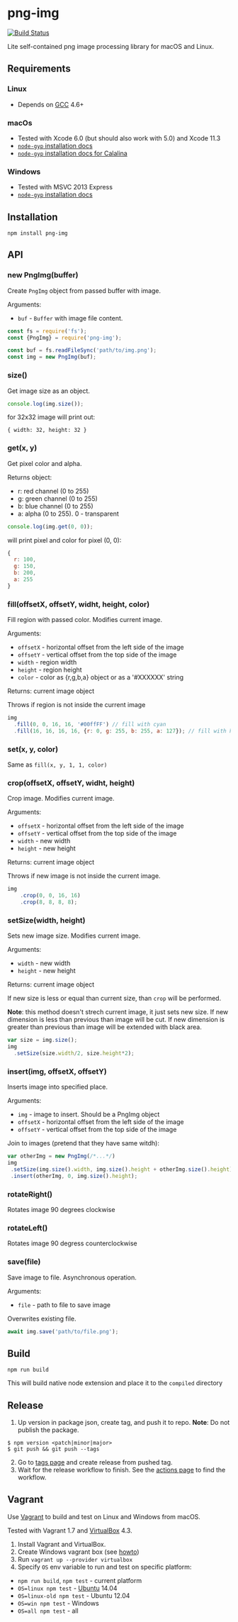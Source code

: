 png-img
=======

[![Build Status](https://travis-ci.org/gemini-testing/png-img.svg)](https://travis-ci.org/gemini-testing/png-img)

Lite self-contained png image processing library for macOS and Linux.

## Requirements
### Linux
- Depends on [GCC](https://gcc.gnu.org/) 4.6+

### macOs
- Tested with Xcode 6.0 (but should also work with 5.0) and Xcode 11.3
- [`node-gyp` installation docs](https://github.com/nodejs/node-gyp#on-macos)
- [`node-gyp` installation docs for Calalina](https://github.com/nodejs/node-gyp/blob/master/macOS_Catalina.md)

### Windows
- Tested with MSVC 2013 Express
- [`node-gyp` installation docs](https://github.com/nodejs/node-gyp#on-windows)

## Installation
```
npm install png-img
```

## API
### new PngImg(buffer)
Create `PngImg` object from passed buffer with image.

Arguments:
 * `buf` - `Buffer` with image file content.
```js
const fs = require('fs');
const {PngImg} = require('png-img');

const buf = fs.readFileSync('path/to/img.png');
const img = new PngImg(buf);
```

### size()
Get image size as an object.
```js
console.log(img.size());
```
for 32x32 image will print out:
```
{ width: 32, height: 32 }
```

### get(x, y)
Get pixel color and alpha.

Returns object:
 * r: red channel (0 to 255)
 * g: green channel (0 to 255)
 * b: blue channel (0 to 255)
 * a: alpha (0 to 255). 0 - transparent

```js
console.log(img.get(0, 0));
```
will print pixel and color for pixel (0, 0):
```js
{
  r: 100,
  g: 150,
  b: 200,
  a: 255
}
```

### fill(offsetX, offsetY, widht, height, color)
Fill region with passed color. Modifies current image.

Arguments:
 * `offsetX` - horizontal offset from the left side of the image
 * `offsetY` - vertical offset from the top side of the image
 * `width` - region width
 * `height` - region height
 * `color` - color as {r,g,b,a} object or as a '#XXXXXX' string

Returns: current image object

Throws if region is not inside the current image
```js
img
  .fill(0, 0, 16, 16, '#00ffFF') // fill with cyan
  .fill(16, 16, 16, 16, {r: 0, g: 255, b: 255, a: 127}); // fill with half-transparent cyan
```

### set(x, y, color)
Same as `fill(x, y, 1, 1, color)`

### crop(offsetX, offsetY, widht, height)
Crop image. Modifies current image.

Arguments:
 * `offsetX` - horizontal offset from the left side of the image
 * `offsetY` - vertical offset from the top side of the image
 * `width` - new width
 * `height` - new height

Returns: current image object

Throws if new image is not inside the current image.
```js
img
    .crop(0, 0, 16, 16)
    .crop(8, 8, 8, 8);
```

### setSize(width, height)
Sets new image size. Modifies current image.

Arguments:
 * `width` - new width
 * `height` - new height

Returns: current image object

If new size is less or equal than current size, than `crop` will be performed.

**Note**: this method doesn't strech current image, it just sets new size. If new dimension is less than previous
than image will be cut. If new dimension is greater than previous than image will be extended with black area.
```js
var size = img.size();
img
  .setSize(size.width/2, size.height*2);
```

### insert(img, offsetX, offsetY)
Inserts image into specified place.

Arguments:
 * `img` - image to insert. Should be a PngImg object
 * `offsetX` - horizontal offset from the left side of the image
 * `offsetY` - vertical offset from the top side of the image

Join to images (pretend that they have same witdh):
 ```js
var otherImg = new PngImg(/*...*/)
img
  .setSize(img.size().width, img.size().height + otherImg.size().height)
  .insert(otherImg, 0, img.size().height);
 ```

### rotateRight()
Rotates image 90 degrees clockwise

### rotateLeft()
Rotates image 90 degress counterclockwise

### save(file)
Save image to file. Asynchronous operation.

Arguments:
 * `file` - path to file to save image

Overwrites existing file.

```js
await img.save('path/to/file.png');
```

## Build
```
npm run build
```
This will build native node extension and place it to the `compiled` directory

## Release
1. Up version in package json, create tag, and push it to repo. **Note**: Do not publish the package.
```
$ npm version <patch|minor|major>
$ git push && git push --tags
```
2. Go to [tags page](https://github.com/gemini-testing/png-img/tags) and create release from pushed tag.
3. Wait for the release workflow to finish. See the [actions page](https://github.com/gemini-testing/png-img/actions) to find the workflow.

## Vagrant
Use [Vagrant](https://www.vagrantup.com/) to build and test on Linux and Windows from macOS.

Tested with Vagrant 1.7 and [VirtualBox](https://www.virtualbox.org/) 4.3.

1. Install Vagrant and VirtualBox.
2. Create Windows vagrant box (see [howto](dev/vagrant-win-box.md))
3. Run `vagrant up --provider virtualbox`
4. Specify `OS` env variable to run and test on specific platform:
  - `npm run build`, `npm test` - current platform
  - `OS=linux npm test` - [Ubuntu](https://ubuntu.com/) 14.04
  - `OS=linux-old npm test` - Ubuntu 12.04
  - `OS=win npm test` - Windows
  - `OS=all npm test` - all

